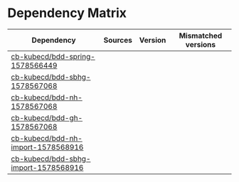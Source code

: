 # Dependency Matrix

Dependency | Sources | Version | Mismatched versions
---------- | ------- | ------- | -------------------
[cb-kubecd/bdd-spring-1578566449](https://github.com/cb-kubecd/bdd-spring-1578566449.git) |  | []() | 
[cb-kubecd/bdd-sbhg-1578567068](https://github.com/cb-kubecd/bdd-sbhg-1578567068.git) |  | []() | 
[cb-kubecd/bdd-nh-1578567068](https://github.com/cb-kubecd/bdd-nh-1578567068.git) |  | []() | 
[cb-kubecd/bdd-gh-1578567068](https://github.com/cb-kubecd/bdd-gh-1578567068.git) |  | []() | 
[cb-kubecd/bdd-nh-import-1578568916](https://github.com/cb-kubecd/bdd-nh-import-1578568916.git) |  | []() | 
[cb-kubecd/bdd-sbhg-import-1578568916](https://github.com/cb-kubecd/bdd-sbhg-import-1578568916.git) |  | []() | 
